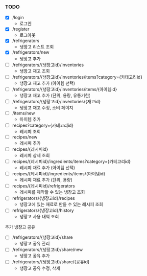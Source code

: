 

### TODO
- [x] /login
  - 로그인
- [x] /register
  - 로그아웃
- [x] /refrigerators
  - 냉장고 리스트 조회
- [x] /refrigerators/new
  - 냉장고 추가
- [ ] /refrigerators/{냉장고id}/inventories
  - 냉장고 재고 조회
- [ ] /refrigerators/{냉장고id}/inventories/items?category={카테고리id}
  - 냉장고 재고 추가 (아이템 선택)
- [ ] /refrigerators/{냉장고id}/inventories/items/{아이템id}
  - 냉장고 재고 추가 (단위, 용량, 유통기한)
- [ ] /refrigerators/{냉장고id}/inventories/{재고id}
  - 냉장고 재고 수정, 소비 페이지
- [ ] /items/new
  - 아이템 추가
- [ ] recipes?category={카테고리id}
  - 레시피 조회
- [ ] recipes/new
  - 레시피 추가
- [ ] recipes/{레시피id}
  - 레시피 상세 조회
- [ ] recipes/{레시피id}/ingredients/items?category={카테고리id}
  - 레시피 재료 추가 (아이템 선택)
- [ ] recipes/{레시피id}/ingredients/items/{아이템id}
  - 레시피 재료 추가 (단위, 용량)
- [ ] recipes/{레시피id}/refrigerators
  - 레시피를 제작할 수 있는 냉장고 조회
- [ ] refrigerators/{냉장고id}/recipes
  - 냉장고에 있는 재료로 만들 수 있는 레시피 조회
- [ ] refrigerators/{냉장고id}/history
  - 냉장고 사용 내역 조회

추가
냉장고 공유
- [ ] /refrigerators/{냉장고id}/share
  - 냉장고 공유 관리
- [ ] /refrigerators/{냉장고id}/share/new
  - 냉장고 공유 추가
- [ ] /refrigerators/{냉장고id}/share/{공유id}
  - 냉장고 공유 수정, 삭제